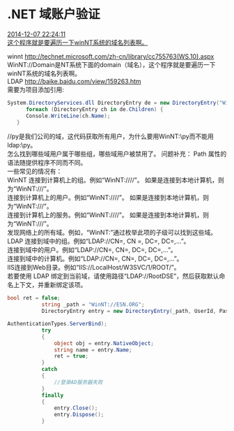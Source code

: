 # .NET 域账户验证
[2014-12-07 22:24:11](#data.create_time)<br/>
[这个程序就是要遍历一下winNT系统的域名列表啊。](#data.description)

winnt http://technet.microsoft.com/zh-cn/library/cc755763(WS.10).aspx <br/>
WinNT://Domain是NT系统下面的domain（域名），这个程序就是要遍历一下winNT系统的域名列表啊。<br/> 
LDAP http://baike.baidu.com/view/159263.htm <br/>
需要为项目添加引用:
```c#
System.DirectoryServices.dll DirectoryEntry de = new DirectoryEntry("WinNT://py");
      foreach (DirectoryEntry ch in de.Children) { 
      Console.WriteLine(ch.Name); 
   }
```
 
//py是我们公司的域，这代码获取所有用户，为什么要用WinNT:\\py而不能用ldap:\\py。<br/>
怎么找到哪些域用户属于哪些组，哪些域用户被禁用了。 问题补充： Path 属性的语法随提供程序不同而不同。<br/>
一些常见的情况有： <br/>
WinNT 连接到计算机上的组。例如“WinNT:////”。 如果是连接到本地计算机，则为“WinNT:///”。 <br/>
连接到计算机上的用户。例如“WinNT:////”。 如果是连接到本地计算机，则为“WinNT:///”。 <br/>
连接到计算机上的服务。例如“WinNT:////”。 如果是连接到本地计算机，则为“WinNT:///”。 <br/>
发现网络上的所有域。例如，“WinNT:”通过枚举此项的子级可以找到这些域。 <br/>
LDAP 连接到域中的组。例如“LDAP://CN=, CN =, DC=, DC=,...”。 <br/>
连接到域中的用户。例如“LDAP://CN=, CN=, DC=, DC=,...”。 <br/>
连接到域中的计算机。例如“LDAP://CN=, CN=, DC=, DC=,...”。 <br/>
IIS连接到Web目录。例如“IIS://LocalHost/W3SVC/1/ROOT/”。 <br/>
若要使用 LDAP 绑定到当前域，请使用路径“LDAP://RootDSE”，然后获取默认命名上下文，并重新绑定该项。<br/>
 ```c#
bool ret = false;
            string _path = "WinNT://ESN.ORG";
            DirectoryEntry entry = new DirectoryEntry(_path, UserId, Password, 

AuthenticationTypes.ServerBind);
            try
            {
                object obj = entry.NativeObject;
                string name = entry.Name;
                ret = true;
            }
            catch
            {
                //登录AD服务器失败
            }
            finally
            {
                entry.Close();
                entry.Dispose();
            } 
```

